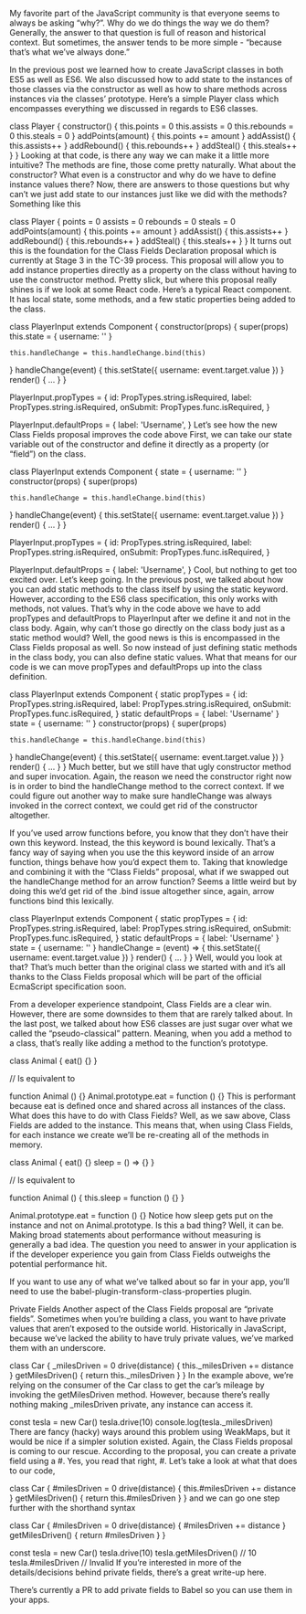 My favorite part of the JavaScript community is that everyone seems to always be asking “why?”. Why do we do things the way we do them? Generally, the answer to that question is full of reason and historical context. But sometimes, the answer tends to be more simple - “because that’s what we’ve always done.”

In the previous post we learned how to create JavaScript classes in both ES5 as well as ES6. We also discussed how to add state to the instances of those classes via the constructor as well as how to share methods across instances via the classes’ prototype. Here’s a simple Player class which encompasses everything we discussed in regards to ES6 classes.

class Player {
  constructor() {
    this.points = 0
    this.assists = 0
    this.rebounds = 0
    this.steals = 0
  }
  addPoints(amount) {
    this.points += amount
  }
  addAssist() {
    this.assists++
  }
  addRebound() {
    this.rebounds++
  }
  addSteal() {
    this.steals++
  }
}
Looking at that code, is there any way we can make it a little more intuitive? The methods are fine, those come pretty naturally. What about the constructor? What even is a constructor and why do we have to define instance values there? Now, there are answers to those questions but why can’t we just add state to our instances just like we did with the methods? Something like this

class Player {
  points = 0
  assists = 0
  rebounds = 0
  steals = 0
  addPoints(amount) {
    this.points += amount
  }
  addAssist() {
    this.assists++
  }
  addRebound() {
    this.rebounds++
  }
  addSteal() {
    this.steals++
  }
}
It turns out this is the foundation for the Class Fields Declaration proposal which is currently at Stage 3 in the TC-39 process. This proposal will allow you to add instance properties directly as a property on the class without having to use the constructor method. Pretty slick, but where this proposal really shines is if we look at some React code. Here’s a typical React component. It has local state, some methods, and a few static properties being added to the class.

class PlayerInput extends Component {
  constructor(props) {
    super(props)
    this.state = {
      username: ''
    }

    this.handleChange = this.handleChange.bind(this)
  }
  handleChange(event) {
    this.setState({
      username: event.target.value
    })
  }
  render() {
    ...
  }
}

PlayerInput.propTypes = {
  id: PropTypes.string.isRequired,
  label: PropTypes.string.isRequired,
  onSubmit: PropTypes.func.isRequired,
}

PlayerInput.defaultProps = {
  label: 'Username',
}
Let’s see how the new Class Fields proposal improves the code above First, we can take our state variable out of the constructor and define it directly as a property (or “field”) on the class.

class PlayerInput extends Component {
  state = {
    username: ''
  }
  constructor(props) {
    super(props)

    this.handleChange = this.handleChange.bind(this)
  }
  handleChange(event) {
    this.setState({
      username: event.target.value
    })
  }
  render() {
    ...
  }
}

PlayerInput.propTypes = {
  id: PropTypes.string.isRequired,
  label: PropTypes.string.isRequired,
  onSubmit: PropTypes.func.isRequired,
}

PlayerInput.defaultProps = {
  label: 'Username',
}
Cool, but nothing to get too excited over. Let’s keep going. In the previous post, we talked about how you can add static methods to the class itself by using the static keyword. However, according to the ES6 class specification, this only works with methods, not values. That’s why in the code above we have to add propTypes and defaultProps to PlayerInput after we define it and not in the class body. Again, why can’t those go directly on the class body just as a static method would? Well, the good news is this is encompassed in the Class Fields proposal as well. So now instead of just defining static methods in the class body, you can also define static values. What that means for our code is we can move propTypes and defaultProps up into the class definition.

class PlayerInput extends Component {
  static propTypes = {
    id: PropTypes.string.isRequired,
    label: PropTypes.string.isRequired,
    onSubmit: PropTypes.func.isRequired,
  }
  static defaultProps = {
    label: 'Username'
  }
  state = {
    username: ''
  }
  constructor(props) {
    super(props)

    this.handleChange = this.handleChange.bind(this)
  }
  handleChange(event) {
    this.setState({
      username: event.target.value
    })
  }
  render() {
    ...
  }
}
Much better, but we still have that ugly constructor method and super invocation. Again, the reason we need the constructor right now is in order to bind the handleChange method to the correct context. If we could figure out another way to make sure handleChange was always invoked in the correct context, we could get rid of the constructor altogether.

If you’ve used arrow functions before, you know that they don’t have their own this keyword. Instead, the this keyword is bound lexically. That’s a fancy way of saying when you use the this keyword inside of an arrow function, things behave how you’d expect them to. Taking that knowledge and combining it with the “Class Fields” proposal, what if we swapped out the handleChange method for an arrow function? Seems a little weird but by doing this we’d get rid of the .bind issue altogether since, again, arrow functions bind this lexically.

class PlayerInput extends Component {
  static propTypes = {
    id: PropTypes.string.isRequired,
    label: PropTypes.string.isRequired,
    onSubmit: PropTypes.func.isRequired,
  }
  static defaultProps = {
    label: 'Username'
  }
  state = {
    username: ''
  }
  handleChange = (event) => {
    this.setState({
      username: event.target.value
    })
  }
  render() {
    ...
  }
}
Well, would you look at that? That’s much better than the original class we started with and it’s all thanks to the Class Fields proposal which will be part of the official EcmaScript specification soon.

From a developer experience standpoint, Class Fields are a clear win. However, there are some downsides to them that are rarely talked about. In the last post, we talked about how ES6 classes are just sugar over what we called the “pseudo-classical” pattern. Meaning, when you add a method to a class, that’s really like adding a method to the function’s prototype.

class Animal {
  eat() {}
}

// Is equivalent to

function Animal () {}
Animal.prototype.eat = function () {}
This is performant because eat is defined once and shared across all instances of the class. What does this have to do with Class Fields? Well, as we saw above, Class Fields are added to the instance. This means that, when using Class Fields, for each instance we create we’ll be re-creating all of the methods in memory.

class Animal {
  eat() {}
  sleep = () => {}
}

// Is equivalent to

function Animal () {
  this.sleep = function () {}
}

Animal.prototype.eat = function () {}
Notice how sleep gets put on the instance and not on Animal.prototype. Is this a bad thing? Well, it can be. Making broad statements about performance without measuring is generally a bad idea. The question you need to answer in your application is if the developer experience you gain from Class Fields outweighs the potential performance hit.

If you want to use any of what we’ve talked about so far in your app, you’ll need to use the babel-plugin-transform-class-properties plugin.

Private Fields
Another aspect of the Class Fields proposal are “private fields”. Sometimes when you’re building a class, you want to have private values that aren’t exposed to the outside world. Historically in JavaScript, because we’ve lacked the ability to have truly private values, we’ve marked them with an underscore.

class Car {
  _milesDriven = 0
  drive(distance) {
    this._milesDriven += distance
  }
  getMilesDriven() {
    return this._milesDriven
  }
}
In the example above, we’re relying on the consumer of the Car class to get the car’s mileage by invoking the getMilesDriven method. However, because there’s really nothing making _milesDriven private, any instance can access it.

const tesla = new Car()
tesla.drive(10)
console.log(tesla._milesDriven)
There are fancy (hacky) ways around this problem using WeakMaps, but it would be nice if a simpler solution existed. Again, the Class Fields proposal is coming to our rescue. According to the proposal, you can create a private field using a #. Yes, you read that right, #. Let’s take a look at what that does to our code,

class Car {
  #milesDriven = 0
  drive(distance) {
    this.#milesDriven += distance
  }
  getMilesDriven() {
    return this.#milesDriven
  }
}
and we can go one step further with the shorthand syntax

class Car {
  #milesDriven = 0
  drive(distance) {
    #milesDriven += distance
  }
  getMilesDriven() {
    return #milesDriven
  }
}

const tesla = new Car()
tesla.drive(10)
tesla.getMilesDriven() // 10
tesla.#milesDriven // Invalid
If you’re interested in more of the details/decisions behind private fields, there’s a great write-up here.

There’s currently a PR to add private fields to Babel so you can use them in your apps.